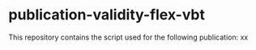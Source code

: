 # publication-validity-flex-vbt
This repository contains the script used for the following publication:  xx
